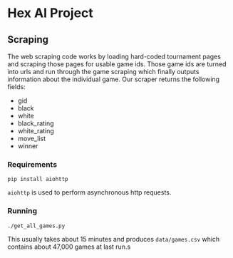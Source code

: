 # Hex AI Project

## Scraping

The web scraping code works by loading hard-coded tournament pages and scraping those pages for usable game ids. Those game ids are turned into urls and run through the game scraping which finally outputs information about the individual game. Our scraper returns the following fields:

- gid
- black
- white
- black_rating
- white_rating
- move_list
- winner

### Requirements

```
pip install aiohttp
```

`aiohttp` is used to perform asynchronous http requests.

### Running

```
./get_all_games.py
```

This usually takes about 15 minutes and produces `data/games.csv` which contains about 47,000 games at last run.s